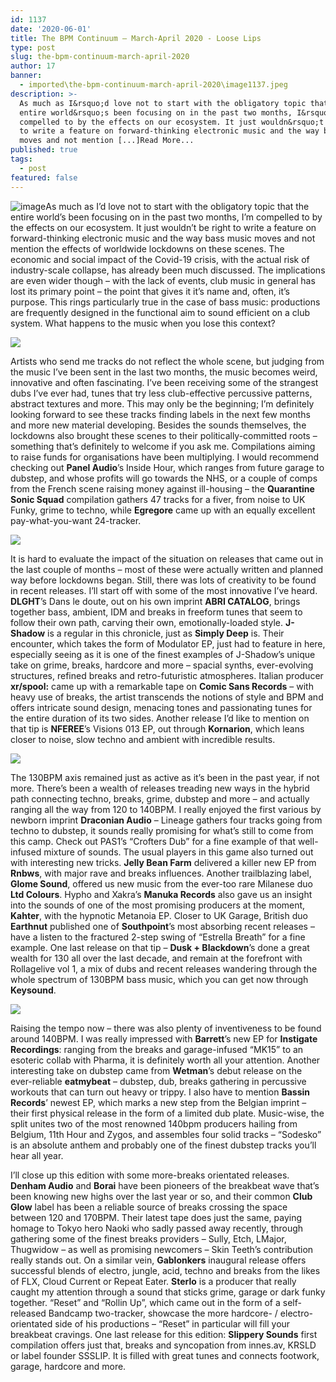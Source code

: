 ```yaml
---
id: 1137
date: '2020-06-01'
title: The BPM Continuum – March-April 2020 - Loose Lips
type: post
slug: the-bpm-continuum-march-april-2020
author: 17
banner:
  - imported\the-bpm-continuum-march-april-2020\image1137.jpeg
description: >-
  As much as I&rsquo;d love not to start with the obligatory topic that the
  entire world&rsquo;s been focusing on in the past two months, I&rsquo;m
  compelled to by the effects on our ecosystem. It just wouldn&rsquo;t be right
  to write a feature on forward-thinking electronic music and the way bass music
  moves and not mention [...]Read More...
published: true
tags:
  - post
featured: false
---
```

![image](../imported\the-bpm-continuum-march-april-2020\image1137.jpeg)As much as I’d love not to start with the obligatory topic that the entire world’s been focusing on in the past two months, I’m compelled to by the effects on our ecosystem. It just wouldn’t be right to write a feature on forward-thinking electronic music and the way bass music moves and not mention the effects of worldwide lockdowns on these scenes. The economic and social impact of the Covid-19 crisis, with the actual risk of industry-scale collapse, has already been much discussed. The implications are even wider though – with the lack of events, club music in general has lost its primary point – the point that gives it it’s name and, often, it’s purpose. This rings particularly true in the case of bass music: productions are frequently designed in the functional aim to sound efficient on a club system. What happens to the music when you lose this context?

![](/wp-content/uploads/live/img/wysiwyg/5ece47c2e44d3.jpg)

Artists who send me tracks do not reflect the whole scene, but judging from the music I’ve been sent in the last two months, the music becomes weird, innovative and often fascinating. I’ve been receiving some of the strangest dubs I’ve ever had, tunes that try less club-effective percussive patterns, abstract textures and more. This may only be the beginning; I’m definitely looking forward to see these tracks finding labels in the next few months and more new material developing. Besides the sounds themselves, the lockdowns also brought these scenes to their politically-committed roots – something that’s definitely to welcome if you ask me. Compilations aiming to raise funds for organisations have been multiplying. I would recommend checking out **Panel Audio**’s Inside Hour, which ranges from future garage to dubstep, and whose profits will go towards the NHS, or a couple of comps from the French scene raising money against ill-housing – the **Quarantine Sonic Squad** compilation gathers 47 tracks for a fiver, from noise to UK Funky, grime to techno, while **Egregore** came up with an equally excellent pay-what-you-want 24-tracker.

![](/wp-content/uploads/live/img/wysiwyg/5ece47d938383.jpg)

It is hard to evaluate the impact of the situation on releases that came out in the last couple of months – most of these were actually written and planned way before lockdowns began. Still, there was lots of creativity to be found in recent releases. I’ll start off with some of the most innovative I’ve heard. **DLGHT**’s Dans le doute, out on his own imprint **ABRI CATALOG**, brings together bass, ambient, IDM and breaks in freeform tunes that seem to follow their own path, carving their own, emotionally-loaded style. **J-Shadow** is a regular in this chronicle, just as **Simply Deep** is. Their encounter, which takes the form of Modulator EP, just had to feature in here, especially seeing as it is one of the finest examples of J-Shadow’s unique take on grime, breaks, hardcore and more – spacial synths, ever-evolving structures, refined breaks and retro-futuristic atmospheres. Italian producer **xr/spool:** came up with a remarkable tape on **Comic Sans Records** – with heavy use of breaks, the artist transcends the notions of style and BPM and offers intricate sound design, menacing tones and passionating tunes for the entire duration of its two sides. Another release I’d like to mention on that tip is **NFEREE**’s Visions 013 EP, out through **Kornarion**, which leans closer to noise, slow techno and ambient with incredible results.

![](/wp-content/uploads/live/img/wysiwyg/5ece47f195be8.jpg)

The 130BPM axis remained just as active as it’s been in the past year, if not more. There’s been a wealth of releases treading new ways in the hybrid path connecting techno, breaks, grime, dubstep and more – and actually ranging all the way from 120 to 140BPM. I really enjoyed the first various by newborn imprint **Draconian Audio** – Lineage gathers four tracks going from techno to dubstep, it sounds really promising for what’s still to come from this camp. Check out PAS1’s “Crofters Dub” for a fine example of that well-infused mixture of sounds. The usual players in this game also turned out with interesting new tricks. **Jelly Bean Farm** delivered a killer new EP from **Rnbws**, with major rave and breaks influences. Another trailblazing label, **Glome Sound**, offered us new music from the ever-too rare Milanese duo **Ltd Colours**. Hypho and Xakra’s **Manuka Records** also gave us an insight into the sounds of one of the most promising producers at the moment, **Kahter**, with the hypnotic Metanoia EP. Closer to UK Garage, British duo **Earthnut** published one of **Southpoint**’s most absorbing recent releases – have a listen to the fractured 2-step swing of “Estrella Breath” for a fine example. One last release on that tip – **Dusk + Blackdown**’s done a great wealth for 130 all over the last decade, and remain at the forefront with Rollagelive vol 1, a mix of dubs and recent releases wandering through the whole spectrum of 130BPM bass music, which you can get now through **Keysound**.

![](/wp-content/uploads/live/img/wysiwyg/5ece4807acf0f.jpg)

Raising the tempo now – there was also plenty of inventiveness to be found around 140BPM. I was really impressed with **Barrett**’s new EP for **Instigate Recordings**: ranging from the breaks and garage-infused “MK15” to an esoteric collab with Pharma, it is definitely worth all your attention. Another interesting take on dubstep came from **Wetman**’s debut release on the ever-reliable **eatmybeat** – dubstep, dub, breaks gathering in percussive workouts that can turn out heavy or trippy. I also have to mention **Bassin Records**’ newest EP, which marks a new step from the Belgian imprint – their first physical release in the form of a limited dub plate. Music-wise, the split unites two of the most renowned 140bpm producers hailing from Belgium, 11th Hour and Zygos, and assembles four solid tracks – “Sodesko” is an absolute anthem and probably one of the finest dubstep tracks you’ll hear all year.

I’ll close up this edition with some more-breaks orientated releases. **Denham Audio** and **Borai** have been pioneers of the breakbeat wave that’s been knowing new highs over the last year or so, and their common **Club Glow** label has been a reliable source of breaks crossing the space between 120 and 170BPM. Their latest tape does just the same, paying homage to Tokyo hero Naoki who sadly passed away recently, through gathering some of the finest breaks providers – Sully, Etch, LMajor, Thugwidow – as well as promising newcomers – Skin Teeth’s contribution really stands out. On a similar vein, **Gablonkers** inaugural release offers successful blends of electro, jungle, acid, techno and breaks from the likes of FLX, Cloud Current or Repeat Eater. **Sterlo** is a producer that really caught my attention through a sound that sticks grime, garage or dark funky together. “Reset” and “Rollin Up”, which came out in the form of a self-released Bandcamp two-tracker, showcase the more hardcore- / electro-orientated side of his productions – “Reset” in particular will fill your breakbeat cravings. One last release for this edition: **Slippery Sounds** first compilation offers just that, breaks and syncopation from innes.av, KRSLD or label founder SSSLIP. It is filled with great tunes and connects footwork, garage, hardcore and more.